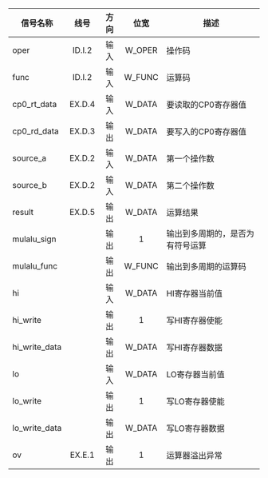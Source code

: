 | 信号名称      |  线号  | 方向 |  位宽  | 描述                             |
| ------------- | :----: | :--: | :----: | -------------------------------- |
| oper          | ID.I.2 | 输入 | W_OPER | 操作码                           |
| func          | ID.I.2 | 输入 | W_FUNC | 运算码                           |
| cp0_rt_data   | EX.D.4 | 输入 | W_DATA | 要读取的CP0寄存器值              |
| cp0_rd_data   | EX.D.3 | 输出 | W_DATA | 要写入的CP0寄存器值              |
| source_a      | EX.D.2 | 输入 | W_DATA | 第一个操作数                     |
| source_b      | EX.D.2 | 输入 | W_DATA | 第二个操作数                     |
| result        | EX.D.5 | 输出 | W_DATA | 运算结果                         |
| mulalu_sign   |        | 输出 |   1    | 输出到多周期的，是否为有符号运算 |
| mulalu_func   |        | 输出 | W_FUNC | 输出到多周期的运算码             |
| hi            |        | 输入 | W_DATA | HI寄存器当前值                   |
| hi_write      |        | 输出 |   1    | 写HI寄存器使能                   |
| hi_write_data |        | 输出 | W_DATA | 写HI寄存器数据                   |
| lo            |        | 输入 | W_DATA | LO寄存器当前值                   |
| lo_write      |        | 输出 |   1    | 写LO寄存器使能                   |
| lo_write_data |        | 输出 | W_DATA | 写LO寄存器数据                   |
| ov            | EX.E.1 | 输出 |   1    | 运算器溢出异常                   |

